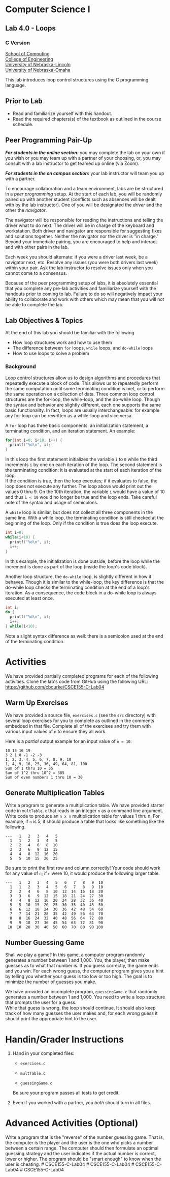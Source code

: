 # Computer Science I
## Lab 4.0 - Loops
### C Version
[School of Computing](https://computing.unl.edu)  
[College of Engineering](https://engineering.unl.edu/)  
[University of Nebraska-Lincoln](https://unl.edu)  
[University of Nebraska-Omaha](https://unomaha.edu)  

This lab introduces loop control structures using the C programming
language.

## Prior to Lab

* Read and familiarize yourself with this handout.
* Read the required chapters(s) of the textbook as
  outlined in the course schedule.

## Peer Programming Pair-Up

***For students in the online section:*** you may complete
the lab on your own if you wish or you may team up with a partner
of your choosing, or, you may consult with a lab instructor to get
teamed up online (via Zoom).

***For students in the on campus section:*** your lab instructor
will team you up with a partner.  

To encourage collaboration and a team environment, labs are be
structured in a *peer programming* setup.  At the start of
each lab, you will be randomly paired up with another student
(conflicts such as absences will be dealt with by the lab instructor).
One of you will be designated the *driver* and the other
the *navigator*.  

The navigator will be responsible for reading the instructions and
telling the driver what to do next.  The driver will be in charge of the
keyboard and workstation.  Both driver and navigator are responsible
for suggesting fixes and solutions together.  Neither the navigator
nor the driver is "in charge."  Beyond your immediate pairing, you
are encouraged to help and interact and with other pairs in the lab.

Each week you should alternate: if you were a driver last week,
be a navigator next, etc.  Resolve any issues (you were both drivers
last week) within your pair.  Ask the lab instructor to resolve issues
only when you cannot come to a consensus.  

Because of the peer programming setup of labs, it is absolutely
essential that you complete any pre-lab activities and familiarize
yourself with the handouts prior to coming to lab.  Failure to do
so will negatively impact your ability to collaborate and work with
others which may mean that you will not be able to complete the
lab.  

## Lab Objectives & Topics
At the end of this lab you should be familiar with the following
* How loop structures work and how to use them
* The difference between `for` loops, `while` loops, and `do-while` loops
* How to use loops to solve a problem

### Background

Loop control structures allow us to design algorithms and procedures
that repeatedly execute a block of code.  This allows us to repeatedly
perform the same computation until some terminating condition is met,
or to perform the same operation on a collection of data.  Three
common loop control structures are the for-loop, the while-loop, and
the do-while loop.  Though the syntax and behavior are slightly different,
each one supports the same basic functionality.  In fact, loops are
usually interchangeable: for example any for-loop can be rewritten
as a while-loop and vice versa.

A `for` loop has three basic components: an initialization statement,
a terminating condition, and an iteration statement.  An example:

```c
for(int i=0; i<10; i++) {
  printf("%d\n", i);
}
```

In this loop the first statement initializes the variable `i`
to `0` while the third increments `i` by one on each
iteration of the loop.  The second statement is the terminating
condition: it is evaluated at the start of each iteration of the loop.  
If the condition is true, then the loop executes; if it evaluates to
false, the loop does not execute any further.  The loop above
would print out the values 0 thru 9.  On the 10th iteration, the
variable `i` would have a value of 10 and thus `i < 10`
would no longer be true and the loop ends.  Take careful note of the
syntax and usage of semicolons.

A `while` loop is similar, but does not collect all three components
in the same line.  With a while loop, the terminating condition is
still checked at the beginning of the loop.  Only if the condition is
true does the loop execute.  

```c
int i=0;
while(i<10) {
  printf("%d\n", i);
  i++;
}
```

In this example, the initialization is done outside, before the loop
while the increment is done as part of the loop (inside the loop's
code block).  

Another loop structure, the `do-while` loop, is slightly different in
how it behaves.  Though it is similar to the while-loop, the key
difference is that the do-while loop checks the terminating condition
at the end of a loop's iteration.  As a consequence, the code block
in a do-while loop is always executed at least once.

```c
int i;
do {
  printf("%d\n", i);
  i++;
} while(i<10);
```

Note a slight syntax difference as well: there is a semicolon used
at the end of the terminating condition.

# Activities

We have provided partially completed programs for each of the
following activities.  Clone the lab's code from GitHub using the
following URL: https://github.com/cbourke/CSCE155-C-Lab04

## Warm Up Exercises

We have provided a source file, `exercises.c` (see the `src` directory)
with several loop exercises for you to complete as outlined in the
comments embedded in that file.  Complete all of the exercises and
try them with various input values of `n` to ensure they all work.  

Here is a *partial* output example for an input value of `n = 10`:

```text
10 13 16 19
3 2 1 0 -1 -2 -3
1, 2, 3, 4, 5, 6, 7, 8, 9, 10
1, 4, 9, 16, 25, 36, 49, 64, 81, 100
Sum of 1 thru 10 = 55
Sum of 1^2 thru 10^2 = 385
Sum of even numbers 1 thru 10 = 30
```

## Generate Multiplication Tables

Write a program to generate a multiplication table.  We have
provided starter code in `multTable.c` that reads in an integer
`n` as a command line argument.  Write code to produce an
`n x n` multiplication table for values 1 thru n.  For example,
if `n` is 5, it should produce a table that looks like something
like the following.  

```text
---   1   2   3   4   5
  1   1   2   3   4   5
  2   2   4   6   8  10
  3   3   6   9  12  15
  4   4   8  12  16  20
  5   5  10  15  20  25
```

Be sure to print the first row and column correctly!  Your
code should work for any value of `n`; if `n` were 10, it
would produce the following larger table.

```text
---   1   2   3   4   5   6   7   8   9  10
  1   1   2   3   4   5   6   7   8   9  10
  2   2   4   6   8  10  12  14  16  18  20
  3   3   6   9  12  15  18  21  24  27  30
  4   4   8  12  16  20  24  28  32  36  40
  5   5  10  15  20  25  30  35  40  45  50
  6   6  12  18  24  30  36  42  48  54  60
  7   7  14  21  28  35  42  49  56  63  70
  8   8  16  24  32  40  48  56  64  72  80
  9   9  18  27  36  45  54  63  72  81  90
 10  10  20  30  40  50  60  70  80  90 100
```

## Number Guessing Game

Shall we play a game?  In this game, a computer program randomly
generates a number between 1 and 1,000.  You, the player, then
make guesses as to what that number is.  If you guess correctly,
the game ends and you win.  For each wrong guess, the computer
program gives you a hint by telling you whether your guess is too
low or too high.  The goal is to minimize the number of guesses
you make.

We have provided an incomplete program, `guessingGame.c`
that randomly generates a number between 1 and 1,000.  You
need to write a loop structure that prompts the user for a guess.  
While that guess is wrong, the loop should continue.  It should
also keep track of how many guesses the user makes and, for
each wrong guess it should print the appropriate hint to the user.

# Handin/Grader Instructions

1.  Hand in your completed files:

    -   `exercises.c`

    -   `multTable.c`

    -   `guessingGame.c`

    Be sure your program passes all tests to get credit.

2.  Even if you worked with a partner, you *both* should turn in all
    files.

# Advanced Activities (Optional)

Write a program that is the "reverse" of the number guessing game.
That is, the computer is the player and the user is the one who
picks a number between a certain range.  The computer should
then formulate an optimal guessing strategy and the user indicates
if the actual number is correct, lower or higher.  The program
should be "smart enough" to know when the user is cheating.
#   C S C E 1 5 5 - C - L a b 0 4  
 #   C S C E 1 5 5 - C - L a b 0 4  
 #   C S C E 1 5 5 - C - L a b 0 4  
 #   C S C E 1 5 5 - C - L a b 0 4  
 